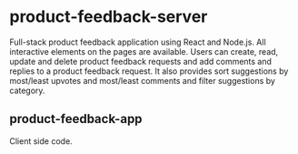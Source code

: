 # product-feedback-server
Full-stack product feedback application using React and Node.js.
All interactive elements on the pages are available.
Users can create, read, update and delete product feedback requests and add comments and replies to a product feedback request.
It also provides sort suggestions by most/least upvotes and most/least comments and filter suggestions by category.

## product-feedback-app
Client side code.
